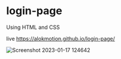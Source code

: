 # login-page
Using HTML and CSS

live https://alokmotion.github.io/login-page/

![Screenshot 2023-01-17 124642](https://user-images.githubusercontent.com/95286756/212833820-64ebfb96-edde-408e-adaf-afab8de37788.jpg)
